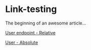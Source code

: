 # Link-testing

The beginning of an awesome article...

[User endpoint - Relative ](Server-Test.yaml/paths/~1user)

[User - Absolute](reference/Server-Test.yaml/paths/~1user)